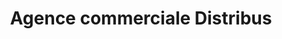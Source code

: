 ---
title: "Agence commerciale Distribus"
url: /saint-louis/agence-commerciale-distribus/
shop: billet
---